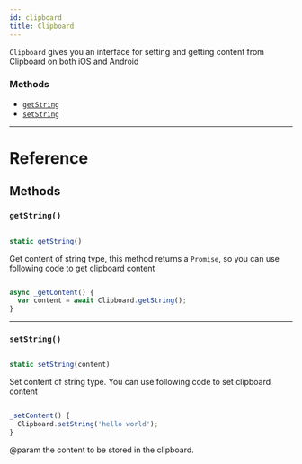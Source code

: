 ```yaml
---
id: clipboard
title: Clipboard
---
```


`Clipboard` gives you an interface for setting and getting content from Clipboard on both iOS and Android

### Methods

* [`getString`](clipboard.md#getstring)
* [`setString`](clipboard.md#setstring)

---

# Reference

## Methods

### `getString()`


```javascript

static getString()

```


Get content of string type, this method returns a `Promise`, so you can use following code to get clipboard content


```javascript

async _getContent() {
  var content = await Clipboard.getString();
}

```


---

### `setString()`


```javascript

static setString(content)

```


Set content of string type. You can use following code to set clipboard content


```javascript

_setContent() {
  Clipboard.setString('hello world');
}

```


@param the content to be stored in the clipboard.


